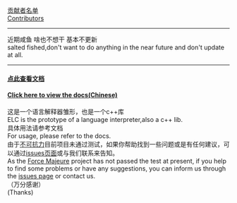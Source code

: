 [贡献者名单](./CONTRIBUTORS.md)  
[Contributors](./CONTRIBUTORS.md)  

____________

近期咸鱼 啥也不想干 基本不更新  
salted fished,don't want to do anything in the near future and don't update at all.  

____________

#### [点此查看文档](https://steve02081504.github.io/ELC/zh)   
#### [Click here to view the docs(Chinese)](https://steve02081504.github.io/ELC/zh)  
这是一个语言解释器雏形，也是一个c++库  
ELC is the prototype of a language interpreter,also a c++ lib.  
具体用法请参考文档  
For usage, please refer to the docs.  
由于[不可抗力](https://steve02081504.github.io/2019/02/20/how-many-bugs-elc-have/)目前项目未通过测试，如果你帮助找到一些问题或是有任何建议，可以通过[issues页面](https://github.com/steve02081504/ELC/issues)或与我们联系来告知。  
As the [Force Majeure](https://steve02081504.github.io/2019/02/20/how-many-bugs-elc-have/) project has not passed the test at present, if you help to find some problems or have any suggestions, you can inform us through the [issues page](https://github.com/steve02081504/ELC/issues) or contact us.  
（万分感谢）  
(Thanks)  
